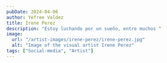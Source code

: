 ```yaml
---
pubDate: 2024-04-06
author: Yefree Valdez
title: Irene Perez
description: "Estoy luchando por un sueño, entre muchos "
image:
  url: "/artist-images/irene-perez/irene-perez.jpg"
  alt: "Image of the visual artist Irene Perez"
tags: ["Social-media", "Artist"]
---
```



